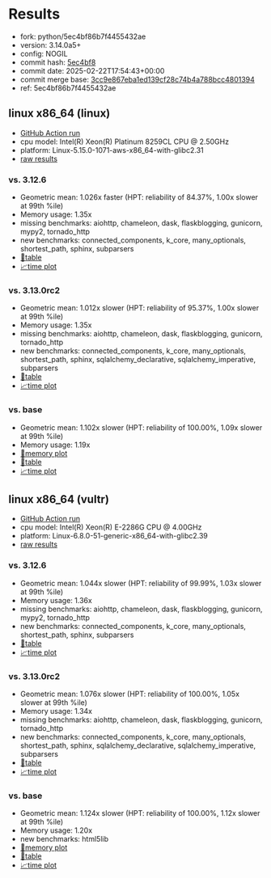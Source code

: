 # Results

- fork: python/5ec4bf86b7f4455432ae
- version: 3.14.0a5+
- config: NOGIL
- commit hash: [5ec4bf8](https://github.com/python/cpython/commit/5ec4bf8)
- commit date: 2025-02-22T17:54:43+00:00
- commit merge base: [3cc9e867eba1ed139cf28c74b4a788bcc4801394](https://github.com/python/cpython/commit/3cc9e867eba1ed139cf28c74b4a788bcc4801394)
- ref: 5ec4bf86b7f4455432ae

## linux x86_64 (linux)

- [GitHub Action run](https://github.com/facebookexperimental/free-threading-benchmarking/actions/runs/13477790620)
- cpu model: Intel(R) Xeon(R) Platinum 8259CL CPU @ 2.50GHz
- platform: Linux-5.15.0-1071-aws-x86_64-with-glibc2.31
- [raw results](bm-20250222-linux-x86_64-python-5ec4bf86b7f4455432ae-3.14.0a5%2B-5ec4bf8.json)

### vs. 3.12.6

- Geometric mean: 1.026x faster (HPT: reliability of 84.37%, 1.00x slower at 99th %ile)
- Memory usage: 1.35x
- missing benchmarks: aiohttp, chameleon, dask, flaskblogging, gunicorn, mypy2, tornado_http
- new benchmarks: connected_components, k_core, many_optionals, shortest_path, sphinx, subparsers
- [📄table](bm-20250222-linux-x86_64-python-5ec4bf86b7f4455432ae-3.14.0a5%2B-5ec4bf8-vs-3.12.6.md)
- [📈time plot](bm-20250222-linux-x86_64-python-5ec4bf86b7f4455432ae-3.14.0a5%2B-5ec4bf8-vs-3.12.6.svg)

### vs. 3.13.0rc2

- Geometric mean: 1.012x slower (HPT: reliability of 95.37%, 1.00x slower at 99th %ile)
- Memory usage: 1.35x
- missing benchmarks: aiohttp, chameleon, dask, flaskblogging, gunicorn, tornado_http
- new benchmarks: connected_components, k_core, many_optionals, shortest_path, sphinx, sqlalchemy_declarative, sqlalchemy_imperative, subparsers
- [📄table](bm-20250222-linux-x86_64-python-5ec4bf86b7f4455432ae-3.14.0a5%2B-5ec4bf8-vs-3.13.0rc2.md)
- [📈time plot](bm-20250222-linux-x86_64-python-5ec4bf86b7f4455432ae-3.14.0a5%2B-5ec4bf8-vs-3.13.0rc2.svg)

### vs. base

- Geometric mean: 1.102x slower (HPT: reliability of 100.00%, 1.09x slower at 99th %ile)
- Memory usage: 1.19x
- [🧠memory plot](bm-20250222-linux-x86_64-python-5ec4bf86b7f4455432ae-3.14.0a5%2B-5ec4bf8-vs-base-mem.svg)
- [📄table](bm-20250222-linux-x86_64-python-5ec4bf86b7f4455432ae-3.14.0a5%2B-5ec4bf8-vs-base.md)
- [📈time plot](bm-20250222-linux-x86_64-python-5ec4bf86b7f4455432ae-3.14.0a5%2B-5ec4bf8-vs-base.svg)

## linux x86_64 (vultr)

- [GitHub Action run](https://github.com/facebookexperimental/free-threading-benchmarking/actions/runs/13477790620)
- cpu model: Intel(R) Xeon(R) E-2286G CPU @ 4.00GHz
- platform: Linux-6.8.0-51-generic-x86_64-with-glibc2.39
- [raw results](bm-20250222-vultr-x86_64-python-5ec4bf86b7f4455432ae-3.14.0a5%2B-5ec4bf8.json)

### vs. 3.12.6

- Geometric mean: 1.044x slower (HPT: reliability of 99.99%, 1.03x slower at 99th %ile)
- Memory usage: 1.36x
- missing benchmarks: aiohttp, chameleon, dask, flaskblogging, gunicorn, mypy2, tornado_http
- new benchmarks: connected_components, k_core, many_optionals, shortest_path, sphinx, subparsers
- [📄table](bm-20250222-vultr-x86_64-python-5ec4bf86b7f4455432ae-3.14.0a5%2B-5ec4bf8-vs-3.12.6.md)
- [📈time plot](bm-20250222-vultr-x86_64-python-5ec4bf86b7f4455432ae-3.14.0a5%2B-5ec4bf8-vs-3.12.6.svg)

### vs. 3.13.0rc2

- Geometric mean: 1.076x slower (HPT: reliability of 100.00%, 1.05x slower at 99th %ile)
- Memory usage: 1.34x
- missing benchmarks: aiohttp, chameleon, dask, flaskblogging, gunicorn, tornado_http
- new benchmarks: connected_components, k_core, many_optionals, shortest_path, sphinx, sqlalchemy_declarative, sqlalchemy_imperative, subparsers
- [📄table](bm-20250222-vultr-x86_64-python-5ec4bf86b7f4455432ae-3.14.0a5%2B-5ec4bf8-vs-3.13.0rc2.md)
- [📈time plot](bm-20250222-vultr-x86_64-python-5ec4bf86b7f4455432ae-3.14.0a5%2B-5ec4bf8-vs-3.13.0rc2.svg)

### vs. base

- Geometric mean: 1.124x slower (HPT: reliability of 100.00%, 1.12x slower at 99th %ile)
- Memory usage: 1.20x
- new benchmarks: html5lib
- [🧠memory plot](bm-20250222-vultr-x86_64-python-5ec4bf86b7f4455432ae-3.14.0a5%2B-5ec4bf8-vs-base-mem.svg)
- [📄table](bm-20250222-vultr-x86_64-python-5ec4bf86b7f4455432ae-3.14.0a5%2B-5ec4bf8-vs-base.md)
- [📈time plot](bm-20250222-vultr-x86_64-python-5ec4bf86b7f4455432ae-3.14.0a5%2B-5ec4bf8-vs-base.svg)

